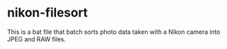 # nikon-filesort
This is a bat file that batch sorts photo data taken with a Nikon camera into JPEG and RAW files.
